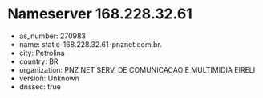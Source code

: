 # Nameserver 168.228.32.61

* as_number: 270983
* name: static-168.228.32.61-pnznet.com.br.
* city: Petrolina
* country: BR
* organization: PNZ NET SERV. DE COMUNICACAO E MULTIMIDIA EIRELI
* version: Unknown
* dnssec: true
